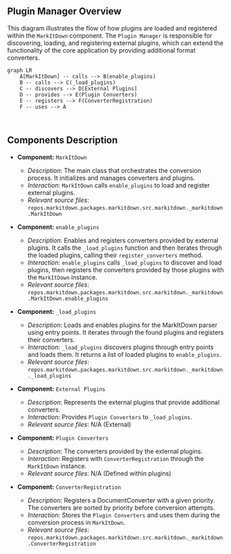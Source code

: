 ## Plugin Manager Overview

This diagram illustrates the flow of how plugins are loaded and registered within the `MarkItDown` component. The `Plugin Manager` is responsible for discovering, loading, and registering external plugins, which can extend the functionality of the core application by providing additional format converters.

```mermaid
graph LR
    A[MarkItDown] -- calls --> B(enable_plugins)
    B -- calls --> C(_load_plugins)
    C -- discovers --> D[External Plugins]
    D -- provides --> E(Plugin Converters)
    E -- registers --> F(ConverterRegistration)
    F -- uses --> A



```

## Components Description

- **Component:** `MarkItDown`
  - *Description*: The main class that orchestrates the conversion process. It initializes and manages converters and plugins.
  - *Interaction*: `MarkItDown` calls `enable_plugins` to load and register external plugins.
  - *Relevant source files*: `repos.markitdown.packages.markitdown.src.markitdown._markitdown.MarkItDown`

- **Component:** `enable_plugins`
  - *Description*: Enables and registers converters provided by external plugins. It calls the `_load_plugins` function and then iterates through the loaded plugins, calling their `register_converters` method.
  - *Interaction*: `enable_plugins` calls `_load_plugins` to discover and load plugins, then registers the converters provided by those plugins with the `MarkItDown` instance.
  - *Relevant source files*: `repos.markitdown.packages.markitdown.src.markitdown._markitdown.MarkItDown.enable_plugins`

- **Component:** `_load_plugins`
  - *Description*: Loads and enables plugins for the MarkItDown parser using entry points. It iterates through the found plugins and registers their converters.
  - *Interaction*: `_load_plugins` discovers plugins through entry points and loads them. It returns a list of loaded plugins to `enable_plugins`.
  - *Relevant source files*: `repos.markitdown.packages.markitdown.src.markitdown._markitdown._load_plugins`

- **Component:** `External Plugins`
  - *Description*: Represents the external plugins that provide additional converters.
  - *Interaction*: Provides `Plugin Converters` to `_load_plugins`.
  - *Relevant source files*: N/A (External)

- **Component:** `Plugin Converters`
  - *Description*: The converters provided by the external plugins.
  - *Interaction*: Registers with `ConverterRegistration` through the `MarkItDown` instance.
  - *Relevant source files*: N/A (Defined within plugins)

- **Component:** `ConverterRegistration`
  - *Description*: Registers a DocumentConverter with a given priority. The converters are sorted by priority before conversion attempts.
  - *Interaction*: Stores the `Plugin Converters` and uses them during the conversion process in `MarkItDown`.
  - *Relevant source files*: `repos.markitdown.packages.markitdown.src.markitdown._markitdown.ConverterRegistration`
